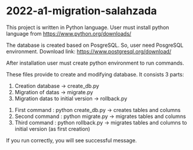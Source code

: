﻿# 2022-a1-migration-salahzada
This project is written in Python language. User must install python language from https://www.python.org/downloads/

The database is created based on PosgreSQL. So, user need PosgreSQL environment. Download link: https://www.postgresql.org/download/

After installation user must create python environment to run commands. 

These files provide to create and modifying database. 
It consists 3 parts:

1) Creation database -> create_db.py
2) Migration of datas -> migrate.py
3) Migration datas to initial version -> rollback.py


1. First command : python create_db.py   -> creates tables and columns 
2. Second command : python migrate.py    -> migrates tables and columns 
3. Third command : python rollback.py    -> migrates tables and columns to initial version (as first creation) 

If you run correctly, you will see successful message.



